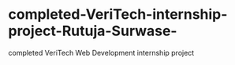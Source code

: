 # completed-VeriTech-internship-project-Rutuja-Surwase-
completed VeriTech Web Development internship project
